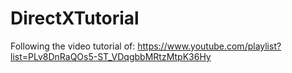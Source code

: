 # DirectXTutorial
Following the video tutorial of: https://www.youtube.com/playlist?list=PLv8DnRaQOs5-ST_VDqgbbMRtzMtpK36Hy

